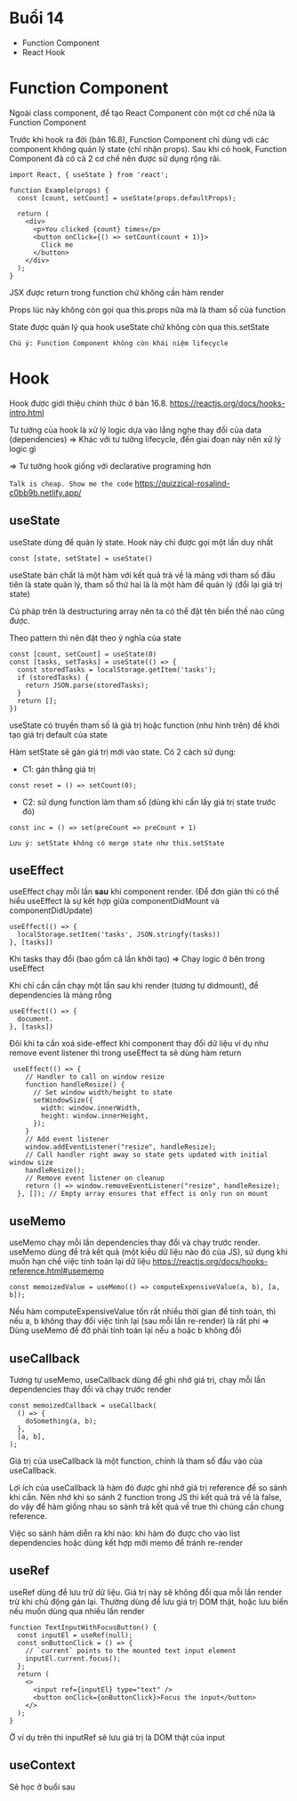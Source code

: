 # Buổi 14
- Function Component
- React Hook

# Function Component
Ngoài class component, để tạo React Component còn một cơ chế nữa là Function Component

Trước khi hook ra đời (bản 16.8), Function Component chỉ dùng với các component không quản lý state (chỉ nhận props). Sau khi có hook, Function Component đã có cả 2 cơ chế nên được sử dụng rộng rãi.

```
import React, { useState } from 'react';

function Example(props) {
  const [count, setCount] = useState(props.defaultProps);

  return (
    <div>
      <p>You clicked {count} times</p>
      <button onClick={() => setCount(count + 1)}>
        Click me
      </button>
    </div>
  );
}
```
JSX được return trong function chứ không cần hàm render

Props lúc này không còn gọi qua this.props nữa mà là tham số của function

State được quản lý qua hook useState chứ không còn qua this.setState

`Chú ý: Function Component không còn khái niệm lifecycle`

# Hook
Hook được giới thiệu chính thức ở bản 16.8. https://reactjs.org/docs/hooks-intro.html

Tư tưởng của hook là xử lý logic dựa vào lắng nghe thay đổi của data (dependencies)
=> Khác với tư tưởng lifecycle, đến giai đoạn này nên xử lý logic gì

=> Tư tưởng hook giống với declarative programing hơn

`Talk is cheap. Show me the code`
https://quizzical-rosalind-c0bb9b.netlify.app/

## useState
useState dùng để quản lý state. Hook này chỉ được gọi một lần duy nhất
```
const [state, setState] = useState()
```
useState bản chất là một hàm với kết quả trả về là mảng với tham số đầu tiên là state quản lý, tham số thứ hai là là một hàm để quản lý (đổi lại giá trị state)

Cú pháp trên là destructuring array nên ta có thể đặt tên biến thế nào cũng được.

Theo pattern thì nên đặt theo ý nghĩa của state
```
const [count, setCount] = useState(0)
const [tasks, setTasks] = useState(() => {
  const storedTasks = localStorage.getItem('tasks');
  if (storedTasks) {
    return JSON.parse(storedTasks);
  }
  return [];
})
```
useState có truyền tham số là giá trị hoặc function (như hình trên) để khởi tạo giá trị default của state

Hàm setState sẽ gán giá trị mới vào state. Có 2 cách sử dụng:
- C1: gán thẳng giá trị
```
const reset = () => setCount(0);
```

- C2: sử dụng function làm tham số (dùng khi cần lấy giá trị state trước đó)
```
const inc = () => set(preCount => preCount + 1)
```
`Lưu ý: setState không có merge state như this.setState`
## useEffect
useEffect chạy mỗi lần **sau** khi component render. (Để đơn giản thì có thể hiểu useEffect là sự kết hợp giữa componentDidMount và componentDidUpdate)

```
useEffect(() => {
  localStorage.setItem('tasks', JSON.stringfy(tasks))
}, [tasks])
```

Khi tasks thay đổi (bao gồm cả lần khởi tạo) => Chạy logic ở bên trong useEffect

Khi chỉ cần cần chạy một lần sau khi render (tương tự didmount), để dependencies là mảng rỗng
```
useEffect(() => {
  document.
}, [tasks])
```

Đôi khi ta cần xoá side-effect khi component thay đổi dữ liệu ví dụ như remove event listener thì trong useEffect ta sẽ dùng hàm return
```
 useEffect(() => {
    // Handler to call on window resize
    function handleResize() {
      // Set window width/height to state
      setWindowSize({
        width: window.innerWidth,
        height: window.innerHeight,
      });
    }
    // Add event listener
    window.addEventListener("resize", handleResize);
    // Call handler right away so state gets updated with initial window size
    handleResize();
    // Remove event listener on cleanup
    return () => window.removeEventListener("resize", handleResize);
  }, []); // Empty array ensures that effect is only run on mount
```

## useMemo
useMemo chạy mỗi lần dependencies thay đổi và chạy trước render. useMemo dùng để trả kết quả (một kiểu dữ liệu nào đó của JS), sử dụng khi muốn hạn chế việc tính toán lại dữ liệu
https://reactjs.org/docs/hooks-reference.html#usememo
```
const memoizedValue = useMemo(() => computeExpensiveValue(a, b), [a, b]);
``` 
Nếu hàm computeExpensiveValue tốn rất nhiều thời gian để tính toán, thì nếu a, b không thay đổi việc tính lại (sau mỗi lần re-render) là rất phí => Dùng useMemo để đỡ phải tính toán lại nếu a hoặc b không đổi
## useCallback
Tương tự useMemo, useCallback dùng để ghi nhớ giá trị, chạy mỗi lần dependencies thay đổi và chạy trước render
```
const memoizedCallback = useCallback(
  () => {
    doSomething(a, b);
  },
  [a, b],
);
```
Giá trị của useCallback là một function, chính là tham số đầu vào của useCallback.

Lợi ích của useCallback là hàm đó được ghi nhớ giá trị reference để so sánh khi cần. Nên nhớ khi so sánh 2 function trong JS thì kết quả trả về là false, do vậy để hàm giống nhau so sánh trả kết quả về true thì chúng cần chung reference.

Việc so sánh hàm diễn ra khi nào: khi hàm đó được cho vào list dependencies hoặc dùng kết hợp mới memo để tránh re-render

## useRef
useRef dùng để lưu trữ dữ liệu. Giá trị này sẽ không đổi qua mỗi lần render trừ khi chủ động gán lại. Thường dùng để lưu giá trị DOM thật, hoặc lưu biến nếu muốn dùng qua nhiều lần render

```
function TextInputWithFocusButton() {
  const inputEl = useRef(null);
  const onButtonClick = () => {
    // `current` points to the mounted text input element
    inputEl.current.focus();
  };
  return (
    <>
      <input ref={inputEl} type="text" />
      <button onClick={onButtonClick}>Focus the input</button>
    </>
  );
}
```

Ở ví dụ trên thì inputRef sẽ lưu giá trị là DOM thật của input

## useContext
Sẽ học ở buổi sau

